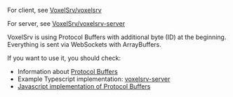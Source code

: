 For client, see [VoxelSrv/voxelsrv](https://github.com/VoxelSrv/voxelsrv)

For server, see [VoxelSrv/voxelsrv-server](https://github.com/VoxelSrv/voxelsrv-server)

VoxelSrv is using Protocol Buffers with additional byte (ID) at the beginning.
Everything is sent via WebSockets with ArrayBuffers.

If you want to use it, you should check:
- Information about [Protocol Buffers](https://developers.google.com/protocol-buffers)
- Example Typescript implementation: [voxelsrv-server](https://github.com/VoxelSrv/voxelsrv-server/)
- [Javascript implementation of Protocol Buffers](https://www.npmjs.com/package/protobufjs)
